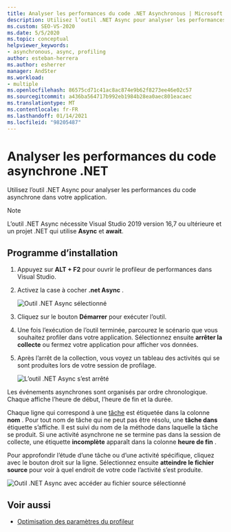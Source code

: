 ```yaml
---
title: Analyser les performances du code .NET Asynchronous | Microsoft Docs
description: Utilisez l’outil .NET Async pour analyser les performances du code asynchrone. Il existe un minutage pour chaque tâche indiquée. Pour afficher le code, utilisez atteindre le fichier source.
ms.custom: SEO-VS-2020
ms.date: 5/5/2020
ms.topic: conceptual
helpviewer_keywords:
- asynchronous, async, profiling
author: esteban-herrera
ms.author: esherrer
manager: AndSter
ms.workload:
- multiple
ms.openlocfilehash: 86575cd71c41ac8ac874e9b62f8273ee46e02c57
ms.sourcegitcommit: a436ba564717b992eb1984b28ea0aec801eacaec
ms.translationtype: MT
ms.contentlocale: fr-FR
ms.lasthandoff: 01/14/2021
ms.locfileid: "98205487"
---
```

# <a name="analyze-performance-of-net-asynchronous-code"></a>Analyser les performances du code asynchrone .NET

Utilisez l’outil .NET Async pour analyser les performances du code asynchrone dans votre application.

> [!NOTE]
> L’outil .NET Async nécessite Visual Studio 2019 version 16,7 ou ultérieure et un projet .NET qui utilise **Async** et **await**.

## <a name="setup"></a>Programme d’installation

1. Appuyez sur **ALT + F2** pour ouvrir le profileur de performances dans Visual Studio.

1. Activez la case à cocher **.net Async** .

   ![Outil .NET Async sélectionné](../profiling/media/async-tool-selected.png "Outil .NET Async sélectionné")

1. Cliquez sur le bouton **Démarrer** pour exécuter l’outil.

1. Une fois l’exécution de l’outil terminée, parcourez le scénario que vous souhaitez profiler dans votre application. Sélectionnez ensuite **arrêter la collecte** ou fermez votre application pour afficher vos données.

1. Après l’arrêt de la collection, vous voyez un tableau des activités qui se sont produites lors de votre session de profilage.

   ![L’outil .NET Async s’est arrêté](../profiling/media/async-tool-opened.png "L’outil .NET Async s’est arrêté")

Les événements asynchrones sont organisés par ordre chronologique. Chaque affiche l’heure de début, l’heure de fin et la durée.

Chaque ligne qui correspond à une [tâche](/dotnet/api/system.threading.tasks) est étiquetée dans la colonne **nom** . Pour tout nom de tâche qui ne peut pas être résolu, une **tâche dans** étiquette s’affiche. Il est suivi du nom de la méthode dans laquelle la tâche se produit. Si une activité asynchrone ne se termine pas dans la session de collecte, une étiquette **incomplète** apparaît dans la colonne **heure de fin** .

Pour approfondir l’étude d’une tâche ou d’une activité spécifique, cliquez avec le bouton droit sur la ligne. Sélectionnez ensuite **atteindre le fichier source** pour voir à quel endroit de votre code l’activité s’est produite.

![Outil .NET Async avec accéder au fichier source sélectionné](../profiling/media/async-tool-gotosource.png "Outil .NET Async avec accéder au fichier source sélectionné")

## <a name="see-also"></a>Voir aussi

- [Optimisation des paramètres du profileur](../profiling/optimize-profiler-settings.md)
